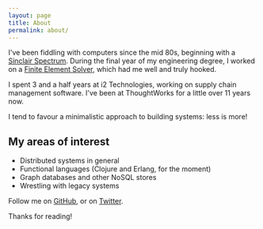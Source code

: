 ```yaml
---
layout: page
title: About
permalink: about/
---
```


I've been fiddling with computers since the mid 80s, beginning with a [Sinclair Spectrum](http://en.wikipedia.org/wiki/ZX_Spectrum).
During the final year of my engineering degree, I worked on a [Finite Element Solver](http://en.wikipedia.org/wiki/Finite_element_method), which had me well and truly hooked.

I spent 3 and a half years at i2 Technologies, working on supply chain management software. I've been at ThoughtWorks for a little over 11 years now.

I tend to favour a minimalistic approach to building systems: less is more!

## My areas of interest

* Distributed systems in general
* Functional languages (Clojure and Erlang, for the moment)
* Graph databases and other NoSQL stores
* Wrestling with legacy systems

Follow me on [GitHub](https://github.com/vivekprahlad), or on [Twitter](https://twitter.com/vivekprahlad).

Thanks for reading!
